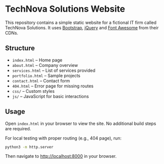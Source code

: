 # TechNova Solutions Website

This repository contains a simple static website for a fictional IT firm called TechNova Solutions. It uses [Bootstrap](https://getbootstrap.com/), [jQuery](https://jquery.com/) and [Font Awesome](https://fontawesome.com/) from their CDNs.

## Structure

- `index.html` – Home page
- `about.html` – Company overview
- `services.html` – List of services provided
- `portfolio.html` – Sample projects
- `contact.html` – Contact form
- `404.html` – Error page for missing routes
- `css/` – Custom styles
- `js/` – JavaScript for basic interactions

## Usage

Open `index.html` in your browser to view the site. No additional build steps are required.

For local testing with proper routing (e.g., 404 page), run:

```bash
python3 -m http.server
```
Then navigate to [http://localhost:8000](http://localhost:8000) in your browser.
